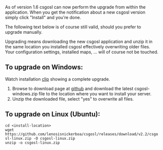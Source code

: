 As of version 1.6 csgosl can now perform the upgrade from within the application. When you get the notification about a new csgosl version simply click "Install" and you're done.

The following text below is of course still valid, should you prefer to upgrade manually.

Upgrading means downloading the new csgosl application and unzip it in the same location you installed csgosl effectively overwriting older files. Your configuration settings, installed maps, ... will of course not be touched.

## To upgrade on Windows:

Watch installation [clip](https://raw.githubusercontent.com/wiki/lenosisnickerboa/csgosl/pics/upgrade-windows.gif) showing a complete upgrade. 

1. Browse to download page at [github](https://github.com/lenosisnickerboa/csgosl/releases) and download the latest csgosl-windows.zip file to the location where you want to install your server.
1. Unzip the downloaded file, select "yes" to overwrite all files.

## To upgrade on Linux (Ubuntu):

`cd <install-location>`<br>
`wget https://github.com/lenosisnickerboa/csgosl/releases/download/v2.2/csgosl-linux.zip -O csgosl-linux.zip`<br>
`unzip -o csgosl-linux.zip`<br>
